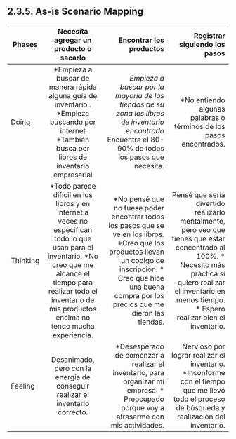 ## 2.3.5. As-is Scenario Mapping
| Phases   | Necesita agregar un producto o sacarlo | Encontrar los productos  | Registrar siguiendo los pasos
|----------|:--------------------------------------:|-------------------------:|-----------------------------:| 
| Doing    | *Empieza a buscar de manera rápida alguna guía de inventario.. *Empieza buscando por internet *También busca por libros de inventario empresarial | *Empieza a buscar por la mayoría de las tiendas de su zona los libros de inventario encontrado* Encuentra el 80-90% de todos los pasos que necesita.| *No entiendo algunas palabras o términos de los pasos encontrados.
| Thinking | *Todo parece difícil en los libros y en internet a veces no especifican todo lo que usan para el inventario. *No creo que me alcance el tiempo para realizar todo el inventario de mis productos encima no tengo mucha experiencia.| *No pensé que no fuese poder encontrar todos los pasos que se ve en los libros. *Creo que los productos llevan un codigo de inscripción. * Creo que hice una buena compra por los precios que me dieron las tiendas. | Pensé que sería divertido realizarlo mentalmente, pero veo que tienes que estar concentrado al 100%. * Necesito más práctica si quiero realizar el inventario en menos tiempo. * Espero realizar bien el inventario.
| Feeling  | Desanimado, pero con la energía de conseguir realizar el inventario correcto. | *Desesperado de comenzar a realizar el inventario, para organizar mi empresa. * Preocupado porque voy a atrasarme con mis actividades.| Nervioso por lograr realizar el inventario. *Inconforme con el tiempo que me llevó todo el proceso de búsqueda y realización del inventario.
